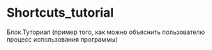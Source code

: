 # Shortcuts_tutorial
Блок.Туториал (пример того, как можно объяснить пользователю процесс использования программы)
